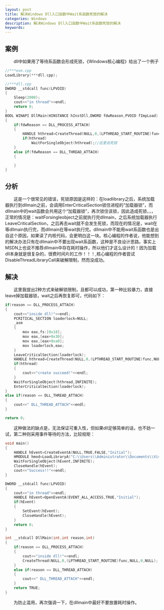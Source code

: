 ```yaml
---
layout: post
title: 解决Windows Dll入口函数中Wait系函数死锁的解决
categories: Windows
description: 解决Windows Dll入口函数中Wait系函数死锁的解决
keywords: 
---
```


## 案例 

&emsp;&emsp;dll中如果用了等待系函数会形成死锁，《Windows核心编程》给出了一个例子

```C++
//***exe.cpp
LoadLibrary(***dll.cpp);

//***dll.cpp
DWORD __stdcall func(LPVOID)
{
	Sleep(2000);
	cout<<"in thread"<<endl;
	return 0;
}
BOOL WINAPI DllMain(HINSTANCE hInstDll,DWORD fdwReason,PVOID fImpLoad)
{
	if(fdwReason == DLL_PROCESS_ATTACH)
	{
		HANDLE hthread=CreateThread(NULL,0,(LPTHREAD_START_ROUTINE)func,NULL,0,NULL);
		if(hthread)
			WaitForSingleObject(hthread);//这里会死锁
	}
	else if(fdwReason == DLL_THREAD_ATTACH)
	{

	}
}
```

## 分析

&emsp;&emsp;这是一个很常见的错误，死锁原因是这样的：在loadlibrary之后，系统加载器执行到dllmain之前，会调用EnterCriticalSection锁住进程的“加载器锁”，而dllmain中的wait函数会共用这个“加载器锁”，再次锁住该锁，因此造成死锁，，，正常的情况是：waitForsingleobject之前就执行完dllmain，之后系统加载器执行LeaveCriticalSection，之后再去wait就不会发生死锁，而现在的情况是，wait在等dllmain执行完，而dllmain在等wait执行完。dllmain中不能用wait系函数也是出自这个原因，如果读了内核代码，会更明白这一块。核心编程的作者说，他能想到的解决办法只有在dllmain中不要出现wait系函数，这种是不良设计思路。事实上MSDN上也说不推荐dllmain中存在耗时操作，所以他们才这么设计的！因为加载dll本身就是很复杂的，很费时间片的工作！！！,核心编程的作者尝试DisableThreadLibraryCall来破解限制，然而没成功。

## 解决

&emsp;&emsp;这里我提出2种方式来破解锁限制，且都可以成功，第一种比较暴力，直接leave掉加载器锁，wait之后再恢复即可，代码如下：

```C++
if(reason == DLL_PROCESS_ATTACH)
{
	cout<<"inside dll!"<<endl;
	PCRITICAL_SECTION loaderlock=NULL;
	_asm
	{
		mov eax,fs:[0x18];
		mov eax,[eax+0x30];
		mov eax,[eax+0xa0];
		mov loaderlock,eax;
	}
	LeaveCriticalSection(loaderlock);
	HANDLE hthread=CreateThread(NULL,0,(LPTHREAD_START_ROUTINE)func,NULL,0,NULL);
	if(hthread)
	{
		cout<<"create succeed!"<<endl;
	}
	WaitForSingleObject(hthread,INFINITE);
	EnterCriticalSection(loaderlock);
}
else if(reason == DLL_THREAD_ATTACH)
{
	cout<<" DLL_THREAD_ATTACH"<<endl;
}

return 0;
```

&emsp;&emsp;这种做法的缺点是，无法保证可重入性，但如果dll足够简单的话，也不妨一试，第二种则采用事件等待的方法，比较规矩：

```C++
void main()
{
	HANDLE hEvent=CreateEventA(NULL,TRUE,FALSE,"Initial");
	HMODULE hmod=LoadLibraryA("C:\\Users\\Administrator\\Documents\\Visual Studio 2010\\Projects\\test1\\Debug\\testdl.dll");
	WaitForSingleObject(hEvent,INFINITE);
	CloseHandle(hEvent);
	cout<<"Success!!"<<endl;
}

DWORD __stdcall func(LPVOID)
{
	cout<<"in thread"<<endl;
	HANDLE hEvent=OpenEventA(EVENT_ALL_ACCESS,TRUE,"Initial");
	if(hEvent)
	{
		SetEvent(hEvent);
		CloseHandle(hEvent);
	}
	return 0;
}

int __stdcall DllMain(int,int reason,int)
{
	if(reason == DLL_PROCESS_ATTACH)
	{
		cout<<"inside dll!"<<endl;
		CreateThread(NULL,0,(LPTHREAD_START_ROUTINE)func,NULL,0,NULL);
	}
	else if(reason == DLL_THREAD_ATTACH)
	{
		cout<<" DLL_THREAD_ATTACH"<<endl;
	}
	return TRUE;
}
```

&emsp;&emsp;为防止滥用，再次强调一下，在dllmain中最好不要放置耗时操作。
